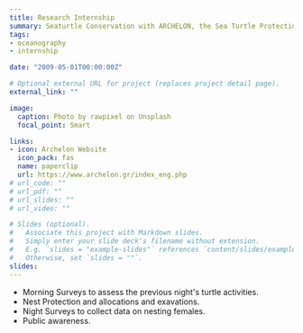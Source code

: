 ```yaml
---
title: Research Internship
summary: Seaturtle Conservation with ARCHELON, the Sea Turtle Protection Society of Greece
tags:
- oceanography
- internship

date: "2009-05-01T00:00:00Z"

# Optional external URL for project (replaces project detail page).
external_link: ""

image:
  caption: Photo by rawpixel on Unsplash
  focal_point: Smart

links:
- icon: Archelon Website
  icon_pack: fas
  name: paperclip
  url: https://www.archelon.gr/index_eng.php
# url_code: ""
# url_pdf: ""
# url_slides: ""
# url_video: ""

# Slides (optional).
#   Associate this project with Markdown slides.
#   Simply enter your slide deck's filename without extension.
#   E.g. `slides = "example-slides"` references `content/slides/example-slides.md`.
#   Otherwise, set `slides = ""`.
slides: 
---
```


- Morning Surveys to assess the previous night's turtle activities.
- Nest Protection and allocations and exavations.
- Night Surveys to collect data on nesting females.
- Public awareness. 



